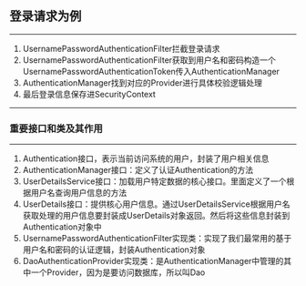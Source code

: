 ## 登录请求为例
***
1. UsernamePasswordAuthenticationFilter拦截登录请求
2. UsernamePasswordAuthenticationFilter获取到用户名和密码构造一个UsernamePasswordAuthenticationToken传入AuthenticationManager
3. AuthenticationManager找到对应的Provider进行具体校验逻辑处理
4. 最后登录信息保存进SecurityContext
***
### 重要接口和类及其作用
***
1. Authentication接口，表示当前访问系统的用户，封装了用户相关信息
2. AuthenticationManager接口：定义了认证Authentication的方法
3. UserDetailsService接口：加载用户特定数据的核心接口。里面定义了一个根据用户名查询用户信息的方法
4. UserDetails接口：提供核心用户信息。通过UserDetailsService根据用户名获取处理的用户信息要封装成UserDetails对象返回。然后将这些信息封装到Authentication对象中
5. UsernamePasswordAuthenticationFilter实现类：实现了我们最常用的基于用户名和密码的认证逻辑，封装Authentication对象
6. DaoAuthenticationProvider实现类：是AuthenticationManager中管理的其中一个Provider，因为是要访问数据库，所以叫Dao